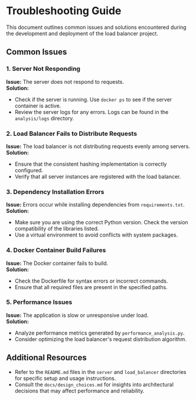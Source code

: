# Troubleshooting Guide

This document outlines common issues and solutions encountered during the development and deployment of the load balancer project.

## Common Issues

### 1. Server Not Responding
**Issue:** The server does not respond to requests.  
**Solution:** 
- Check if the server is running. Use `docker ps` to see if the server container is active.
- Review the server logs for any errors. Logs can be found in the `analysis/logs` directory.

### 2. Load Balancer Fails to Distribute Requests
**Issue:** The load balancer is not distributing requests evenly among servers.  
**Solution:** 
- Ensure that the consistent hashing implementation is correctly configured.
- Verify that all server instances are registered with the load balancer.

### 3. Dependency Installation Errors
**Issue:** Errors occur while installing dependencies from `requirements.txt`.  
**Solution:** 
- Make sure you are using the correct Python version. Check the version compatibility of the libraries listed.
- Use a virtual environment to avoid conflicts with system packages.

### 4. Docker Container Build Failures
**Issue:** The Docker container fails to build.  
**Solution:** 
- Check the Dockerfile for syntax errors or incorrect commands.
- Ensure that all required files are present in the specified paths.

### 5. Performance Issues
**Issue:** The application is slow or unresponsive under load.  
**Solution:** 
- Analyze performance metrics generated by `performance_analysis.py`.
- Consider optimizing the load balancer's request distribution algorithm.

## Additional Resources
- Refer to the `README.md` files in the `server` and `load_balancer` directories for specific setup and usage instructions.
- Consult the `docs/design_choices.md` for insights into architectural decisions that may affect performance and reliability.